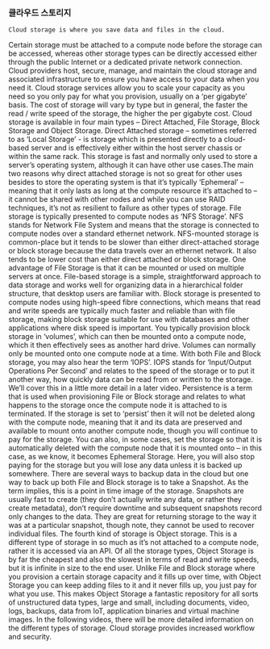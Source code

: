 ### 클라우드 스토리지
    Cloud storage is where you save data and files in the cloud.
Certain storage must be attached to a compute node before the storage can be accessed, whereas
other storage types can be directly accessed either through the public Internet or a dedicated
private network connection.
Cloud providers host, secure, manage, and maintain the cloud storage and associated
infrastructure to ensure you have access to your data when you need it.
Cloud storage services allow you to scale your capacity as you need so you only pay
for what you provision, usually on a ‘per gigabyte’ basis.
The cost of storage will vary by type but in general, the faster the read / write speed
of the storage, the higher the per gigabyte cost.
Cloud storage is available in four main types – Direct Attached, File Storage, Block Storage
and Object Storage.
Direct Attached storage – sometimes referred to as ‘Local Storage’ - is storage which
is presented directly to a cloud-based server and is effectively either within the host
server chassis or within the same rack.
This storage is fast and normally only used to store a server’s operating system, although
it can have other use cases.The main two reasons why direct attached storage is not so great
for other uses besides to store the operating system is that it’s typically ‘Ephemeral’
– meaning that it only lasts as long at the compute resource it’s attached to – it
cannot be shared with other nodes and while you can use RAID techniques, it’s not as
resilient to failure as other types of storage.
File storage is typically presented to compute nodes as ‘NFS Storage’.
NFS stands for Network File System and means that the storage is connected to compute nodes
over a standard ethernet network.
NFS-mounted storage is common-place but it tends to be slower than either direct-attached
storage or block storage because the data travels over an ethernet network.
It also tends to be lower cost than either direct attached or block storage.
One advantage of File Storage is that it can be mounted or used on multiple servers at
once.
File-based storage is a simple, straightforward approach to data storage and works well for
organizing data in a hierarchical folder structure, that desktop users are familiar with.
Block storage is presented to compute nodes using high-speed fibre connections, which
means that read and write speeds are typically much faster and reliable than with file storage,
making block storage suitable for use with databases and other applications where disk
speed is important.
You typically provision block storage in ‘volumes’, which can then be mounted onto a compute node,
which it then effectively sees as another hard drive.
Volumes can normally only be mounted onto one compute node at a time.
With both File and Block storage, you may also hear the term ‘IOPS’.
IOPS stands for ‘Input/Output Operations Per Second’ and relates to the speed of
the storage or to put it another way, how quickly data can be read from or written to
the storage.
We’ll cover this in a little more detail in a later video.
Persistence is a term that is used when provisioning File or Block storage and relates to what
happens to the storage once the compute node it is attached to is terminated.
If the storage is set to ‘persist’ then it will not be deleted along with the compute
node, meaning that it and its data are preserved and available to mount onto another compute
node, though you will continue to pay for the storage.
You can also, in some cases, set the storage so that it is automatically deleted with the
compute node that it is mounted onto – in this case, as we know, it becomes Ephemeral
Storage.
Here, you will also stop paying for the storage but you will lose any data unless it is backed
up somewhere.
There are several ways to backup data in the cloud but one way to back up both File and
Block storage is to take a Snapshot.
As the term implies, this is a point in time image of the storage.
Snapshots are usually fast to create (they don’t actually write any data, or rather
they create metadata), don’t require downtime and subsequent snapshots record only changes
to the data.
They are great for returning storage to the way it was at a particular snapshot, though
note, they cannot be used to recover individual files.
The fourth kind of storage is Object storage.
This is a different type of storage in so much as it’s not attached to a compute node,
rather it is accessed via an API.
Of all the storage types, Object Storage is by far the cheapest and also the slowest in
terms of read and write speeds, but it is infinite in size to the end user.
Unlike File and Block storage where you provision a certain storage capacity and it fills up
over time, with Object Storage you can keep adding files to it and it never fills up,
you just pay for what you use.
This makes Object Storage a fantastic repository for all sorts of unstructured data types,
large and small, including documents, video, logs, backups, data from IoT, application
binaries and virtual machine images.
In the following videos, there will be more detailed information on the different types
of storage.
Cloud storage provides increased workflow and security.
